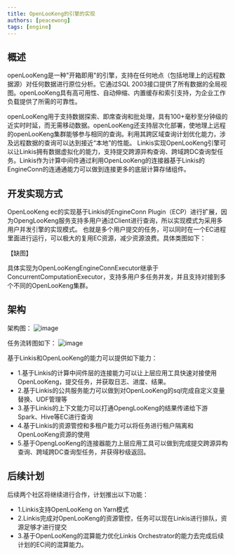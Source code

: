 ```yaml
---
title: OpenLooKeng的引擎的实现
authors: [peacewong]
tags: [engine]
---
```


## 概述
openLooKeng是一种"开箱即用"的引擎，支持在任何地点（包括地理上的远程数据源）对任何数据进行原位分析。它通过SQL 2003接口提供了所有数据的全局视图。openLooKeng具有高可用性、自动伸缩、内置缓存和索引支持，为企业工作负载提供了所需的可靠性。

openLooKeng用于支持数据探索、即席查询和批处理，具有100+毫秒至分钟级的近实时时延，而无需移动数据。openLooKeng还支持层次化部署，使地理上远程的openLooKeng集群能够参与相同的查询。利用其跨区域查询计划优化能力，涉及远程数据的查询可以达到接近“本地”的性能。
Linkis实现OpenLooKeng引擎可以让Linkis拥有数据虚拟化的能力，支持提交跨源异构查询、跨域跨DC查询型任务。Linkis作为计算中间件通过利用OpenLooKeng的连接器基于Linkis的EngineConn的连通通能力可以做到连接更多的底层计算存储组件。

## 开发实现方式
OpenLooKeng ec的实现基于Linkis的EngineConn Plugin（ECP）进行扩展，因为OpengLooKeng服务支持多用户通过Client进行查询，所以实现模式为采用多用户并发引擎的实现模式。
也就是多个用户提交的任务，可以同时在一个EC进程里面进行运行，可以极大的复用EC资源，减少资源浪费。具体类图如下：

【缺图】

具体实现为OpenLooKengEngineConnExecutor继承于ConcurrentComputationExecutor，支持多用户多任务并发，并且支持对接到多个不同的OpenLooKeng集群。
## 架构
架构图：
![image](https://user-images.githubusercontent.com/7869972/166736911-c0f50968-3996-40d0-afdf-52b35d4cd71c.png)


任务流转图如下：
  ![image](https://user-images.githubusercontent.com/7869972/166737177-57f8f84a-b16d-44bd-b7cf-a61fc2cc160c.png)

基于Linkis和OpenLooKeng的能力可以提供如下能力：
- 1.基于Linkis的计算中间件层的连接能力可以让上层应用工具快速对接使用OpenLooKeng，提交任务，并获取日志、进度、结果。
- 2.基于Linkis的公共服务能力可以做到对OpenLooKeng的sql完成自定义变量替换、UDF管理等
- 3.基于Linkis的上下文能力可以打通OpengLooKeng的结果传递给下游Spark、Hive等EC进行查询
- 4.基于Linkis的资源管控和多租户能力可以将任务进行租户隔离和OpenLooKeng资源的使用
- 5.基于OpengLooKeng的连接器能力上层应用工具可以做到完成提交跨源异构查询、跨域跨DC查询型任务，并获得秒级返回。

## 后续计划
后续两个社区将继续进行合作，计划推出以下功能：
- 1.Linkis支持OpenLooKeng on Yarn模式
- 2.Linkis完成对OpenLooKeng的资源管控，任务可以现在Linkis进行排队，资源足够才进行提交
- 3.基于OpenLooKeng的混算能力优化Linkis Orchestrator的能力去完成后续计划的EC间的混算能力。
